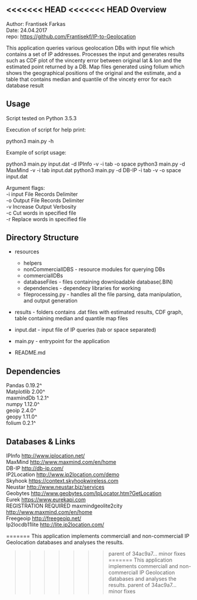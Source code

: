 <<<<<<< HEAD
<<<<<<< HEAD
Overview
-------------------
Author: Frantisek Farkas <br />
Date:   24.04.2017 <br />
repo: https://github.com/Frantisekf/IP-to-Geolocation <br />


This application queries various geolocation DBs with input file which contains a set of IP addresses.
Processes the input and generates results such as CDF plot of the vincenty error between original lat & lon
and the estimated point returned by a DB. Map files generated using folium which shows the geographical positions
of the original and the estimate, and a table that contains median and quantile of the vincety error for each database result




Usage
-------------------


Script tested on Python 3.5.3

Execution of script for help print:
   
   python3 main.py -h
  
Example of script usage:

   python3 main.py input.dat -d IPInfo -v -i tab -o space
   python3 main.py -d MaxMind -v -i tab input.dat
   python3 main.py -d DB-IP -i tab -v -o space input.dat

Argument flags: <br />
    -i  input File Records Delimiter <br />
    -o  Output File Records Delimiter <br />
    -v  Increase Output Verbosity <br />
    -c  Cut words in specified file <br />
    -r  Replace words in specified file <br />


Directory Structure
-------------------

* resources
    * helpers
    * nonCommerciallDBS - resource modules for querying DBs
    * commerciallDBs
    * databaseFiles - files containing downloadable database(.BIN)
    * dependencies - dependecy libraries for working
    * fileprocessing.py - handles all the file parsing, data manipulation, and output generation
* results - folders contains .dat files with estimated results, CDF graph, table containing median and quantile map files

* input.dat - input file of IP queries (tab or space separated)
* main.py - entrypoint for the application
* README.md

Dependencies 
-------------------

Pandas 0.19.2^ <br />
Matplotlib 2.00^ <br />
maxmindDb 1.2.1^ <br />
numpy 1.12.0^ <br />
geoip 2.4.0^ <br />
geopy 1.11.0^ <br />
folium 0.2.1^ <br />


Databases & Links 
-------------------

IPInfo                    http://www.iplocation.net/ <br />
MaxMind                   http://www.maxmind.com/en/home <br />
DB-IP                     http://db-ip.com/ <br />
IP2Location               http://www.ip2location.com/demo <br />
Skyhook                   https://context.skyhookwireless.com <br />
Neustar                   http://www.neustar.biz/services <br />
Geobytes                  http://www.geobytes.com/IpLocator.htm?GetLocation <br />
Eurek                     https://www.eurekapi.com <br />  REGISTRATION REQUIRED
maxmindgeolite2city       http://www.maxmind.com/en/home <br />
Freegeoip                 http://freegeoip.net/ <br />
Ip2locdb11lite            http://lite.ip2location.com/ <br />

=======
This application implements commerciall and non-commerciall IP Geolocation databases and analyses the results.
>>>>>>> parent of 34ac9a7... minor fixes
=======
This application implements commerciall and non-commerciall IP Geolocation databases and analyses the results.
>>>>>>> parent of 34ac9a7... minor fixes
